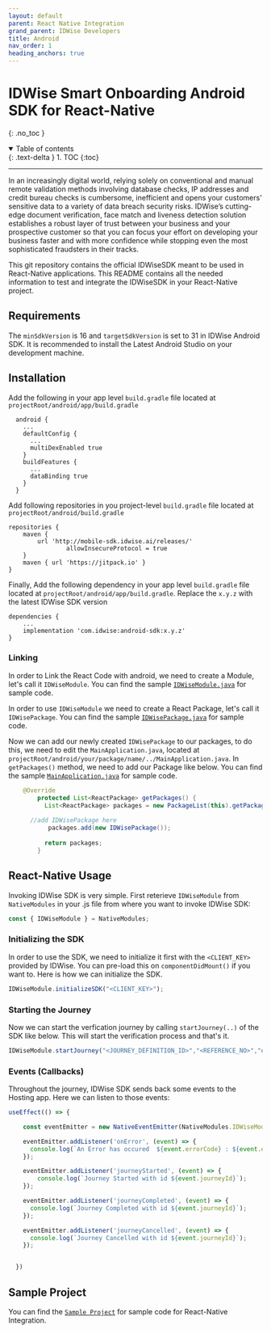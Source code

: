 ```yaml
---
layout: default
parent: React Native Integration
grand_parent: IDWise Developers
title: Android
nav_order: 1
heading_anchors: true
---
```

# IDWise Smart Onboarding Android SDK for React-Native
{: .no_toc }
<details open markdown="block">
  <summary>
    Table of contents
  </summary>
  {: .text-delta }
1. TOC
{:toc}
</details>

---


In an increasingly digital world, relying solely on conventional and manual remote validation methods involving database checks, IP addresses and credit bureau checks is cumbersome, inefficient and opens your customers' sensitive data to a variety of data breach security risks. IDWise’s cutting-edge document verification, face match and liveness detection solution establishes a robust layer of trust between your business and your prospective customer so that you can focus your effort on developing your business faster and with more confidence while stopping even the most sophisticated fraudsters in their tracks.

This git repository contains the official IDWiseSDK meant to be used in React-Native applications. This README contains all the needed information to test and integrate the IDWiseSDK in your React-Native project.

## Requirements

The `minSdkVersion` is 16 and `targetSdkVersion` is set to 31 in IDWise Android SDK. It is recommended to install the Latest Android Studio on your development machine. 


## Installation
Add the following in your app level `build.gradle` file located at `projectRoot/android/app/build.gradle`

```
  android {
    ...
    defaultConfig {
      ...
      multiDexEnabled true
    }
    buildFeatures {
      ...
      dataBinding true
    }
  }
```

Add following repositories in you project-level `build.gradle` file located at `projectRoot/android/build.gradle`
```
repositories {
	maven { 
		url 'http://mobile-sdk.idwise.ai/releases/' 
            	allowInsecureProtocol = true
	}
	maven { url 'https://jitpack.io' }
}
```

Finally, Add the following dependency in your app level `build.gradle` file located at `projectRoot/android/app/build.gradle`.
Replace the `x.y.z` with the latest IDWise SDK version

```
dependencies {
	...
	implementation 'com.idwise:android-sdk:x.y.z'
}
```
### Linking ###

In order to Link the React Code with android, we need to create a Module, let's call it `IDWiseModule`. You can find the sample [`IDWiseModule.java`](https://github.com/idwise/idwise-react-native-example/blob/main/android/app/src/main/java/com/idwisereactnativesample/IDWiseModule.java) for sample code.

In order to use `IDWiseModule` we need to create a React Package, let's call it `IDWisePackage`. You can find the sample [`IDWisePackage.java`](https://github.com/idwise/idwise-react-native-example/blob/main/android/app/src/main/java/com/idwisereactnativesample/IDWisePackage.java) for sample code.

Now we can add our newly created `IDWisePackage` to our packages, to do this, we need to edit the `MainApplication.java`, located at `projectRoot/android/your/package/name/../MainApplication.java`. In `getPackages()` method, we need to add our Package like below. You can find the sample [`MainApplication.java`](https://github.com/idwise/idwise-react-native-example/blob/main/android/app/src/main/java/com/idwisereactnativesample/MainApplication.java) for sample code.

```java
	@Override
        protected List<ReactPackage> getPackages() {
          List<ReactPackage> packages = new PackageList(this).getPackages();
	  
	  //add IDWisePackage here
           packages.add(new IDWisePackage());
	   
          return packages;
        }
```


## React-Native Usage

Invoking IDWise SDK is very simple. First reterieve `IDWiseModule` from `NativeModules` in your .js file from where you want to invoke IDWise SDK:

```javascript
const { IDWiseModule } = NativeModules;
```

### Initializing the SDK

In order to use the SDK, we need to initialize it first with the `<CLIENT_KEY>` provided by IDWise. You can pre-load this on `componentDidMount()` if you want to. Here is how we can initialize the SDK.

```javascript
IDWiseModule.initializeSDK("<CLIENT_KEY>");
```

### Starting the Journey
Now we can start the verfication journey by calling `startJourney(..)` of the SDK like below. This will start the verification process and that's it.

```javascript
IDWiseModule.startJourney("<JOURNEY_DEFINITION_ID>","<REFERENCE_NO>","en");
```

### Events (Callbacks)
Throughout the journey, IDWise SDK sends back some events to the Hosting app. Here we can listen to those events:

```javascript
useEffect(() => {

    const eventEmitter = new NativeEventEmitter(NativeModules.IDWiseModule);

    eventEmitter.addListener('onError', (event) => {
      console.log(`An Error has occured  ${event.errorCode} : ${event.errorMessage}`); 
    });

    eventEmitter.addListener('journeyStarted', (event) => {
        console.log(`Journey Started with id ${event.journeyId}`); 
    });

    eventEmitter.addListener('journeyCompleted', (event) => {
      console.log(`Journey Completed with id ${event.journeyId}`);
    });

    eventEmitter.addListener('journeyCancelled', (event) => {
      console.log(`Journey Cancelled with id ${event.journeyId}`); 
    });


  })
```

## Sample Project
You can find the [`Sample Project`](https://github.com/idwise/idwise-react-native-example) for sample code for React-Native Integration.
